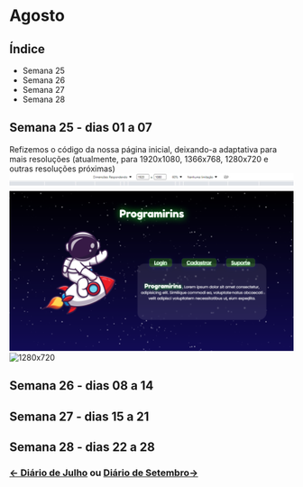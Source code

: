 # Agosto

## Índice
* Semana 25
* Semana 26
* Semana 27 
* Semana 28 


## Semana 25 - dias 01 a 07
Refizemos o código da nossa página inicial, deixando-a adaptativa para mais resoluções (atualmente, para 1920x1080, 1366x768, 1280x720 e outras resoluções próximas)
![1920x1080](./Imagens/Ago_01.png)
![1280x720](./Imagens/Ago_01.02.png)

## Semana 26 - dias 08 a 14


## Semana 27 - dias 15 a 21


## Semana 28 - dias 22 a 28



### [← Diário de Julho](https://github.com/NatanPolsak/Programirins-by-VP/blob/main/diario/Julho.md) ou [Diário de Setembro→](https://github.com/NatanPolsak/Programirins-by-VP/blob/main/diario/Setembro.md)

